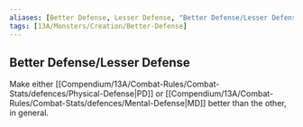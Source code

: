 ```yaml
---
aliases: [Better Defense, Lesser Defense, "Better Defense/Lesser Defense"]
tags: [13A/Monsters/Creation/Better-Defense]
---
```


## Better Defense/Lesser Defense

Make either [[Compendium/13A/Combat-Rules/Combat-Stats/defences/Physical-Defense|PD]] or [[Compendium/13A/Combat-Rules/Combat-Stats/defences/Mental-Defense|MD]] better than the other, in general.
